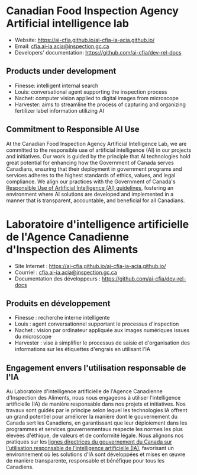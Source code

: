 # Canadian Food Inspection Agency Artificial intelligence lab

* Website: https://ai-cfia.github.io/ai-cfia-ia-acia.github.io/
* Email: cfia.ai-ia.acia@inspection.gc.ca
* Developers' documentation: https://github.com/ai-cfia/dev-rel-docs

## Products under development

* Finesse: intelligent internal search
* Louis: conversational agent supporting the inspection process
* Nachet: computer vision applied to digital images from microscope
* Harvester: aims to streamline the process of capturing and organizing fertilizer label information utilizing AI

## Commitment to Responsible AI Use 

At the Canadian Food Inspection Agency Artificial Intelligence Lab, we are committed to the responsible use of artificial intelligence (AI) in our projects and initiatives. Our work is guided by the principle that AI technologies hold great potential for enhancing how the Government of Canada serves Canadians, ensuring that their deployment in government programs and services adheres to the highest standards of ethics, values, and legal compliance. We align our practices with the Government of Canada's [Responsible Use of Artificial Intelligence (AI) guidelines](https://www.canada.ca/en/government/system/digital-government/digital-government-innovations/responsible-use-ai.html#toc1), fostering an environment where AI solutions are developed and implemented in a manner that is transparent, accountable, and beneficial for all Canadians.



# Laboratoire d'intelligence artificielle de l'Agence Canadienne d'Inspection des Aliments

* Site Internet : https://ai-cfia.github.io/ai-cfia-ia-acia.github.io/
* Courriel : cfia.ai-ia.acia@inspection.gc.ca
* Documentation des développeurs : https://github.com/ai-cfia/dev-rel-docs

## Produits en développement

* Finesse : recherche interne intelligente
* Louis : agent conversationnel supportant le processus d'inspection
* Nachet : vision par ordinateur appliquée aux images numériques issues du microscope
* Harvester : vise à simplifier le processus de saisie et d'organisation des informations sur les étiquettes d'engrais en utilisant l'IA

## Engagement envers l'utilisation responsable de l'IA

Au Laboratoire d'intelligence artificielle de l'Agence Canadienne d'Inspection des Aliments, nous nous engageons à utiliser l'intelligence artificielle (IA) de manière responsable dans nos projets et initiatives. Nos travaux sont guidés par le principe selon lequel les technologies IA offrent un grand potentiel pour améliorer la manière dont le gouvernement du Canada sert les Canadiens, en garantissant que leur déploiement dans les programmes et services gouvernementaux respecte les normes les plus élevées d'éthique, de valeurs et de conformité légale. Nous alignons nos pratiques sur les [lignes directrices du gouvernement du Canada sur l'utilisation responsable de l'intelligence artificielle (IA)](https://www.canada.ca/en/government/system/digital-government/digital-government-innovations/responsible-use-ai.html#toc1), favorisant un environnement où les solutions d'IA sont développées et mises en œuvre de manière transparente, responsable et bénéfique pour tous les Canadiens.
